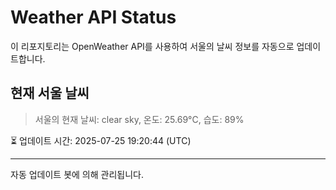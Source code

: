
# Weather API Status

이 리포지토리는 OpenWeather API를 사용하여 서울의 날씨 정보를 자동으로 업데이트합니다.

## 현재 서울 날씨
> 서울의 현재 날씨: clear sky, 온도: 25.69°C, 습도: 89%

⏳ 업데이트 시간: 2025-07-25 19:20:44 (UTC)

---
자동 업데이트 봇에 의해 관리됩니다.
